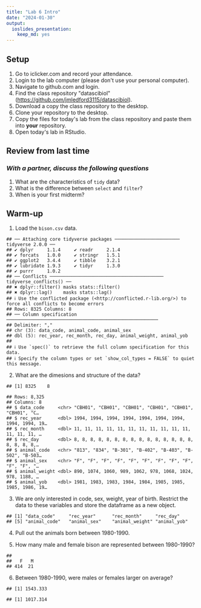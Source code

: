 ```yaml
---
title: "Lab 6 Intro"
date: "2024-01-30"
output: 
  ioslides_presentation: 
    keep_md: yes
---
```




## Setup
1. Go to iclicker.com and record your attendance.
2. Login to the lab computer (please don't use your personal computer).  
3. Navigate to github.com and login.  
4. Find the class repository "datascibiol" (https://github.com/jmledford3115/datascibiol).  
5. Download a copy the class repository to the desktop.  
6. Clone your repository to the desktop.  
7. Copy the files for today's lab from the class repository and paste them into **your** repository.  
8. Open today's lab in RStudio.  

## Review from last time
### *With a partner, discuss the following questions*
1. What are the characteristics of `tidy` data?  
2. What is the difference between `select` and `filter`?  
3. When is your first midterm?  

## Warm-up
1. Load the `bison.csv` data.


```
## ── Attaching core tidyverse packages ──────────────────────── tidyverse 2.0.0 ──
## ✔ dplyr     1.1.4     ✔ readr     2.1.4
## ✔ forcats   1.0.0     ✔ stringr   1.5.1
## ✔ ggplot2   3.4.4     ✔ tibble    3.2.1
## ✔ lubridate 1.9.3     ✔ tidyr     1.3.0
## ✔ purrr     1.0.2     
## ── Conflicts ────────────────────────────────────────── tidyverse_conflicts() ──
## ✖ dplyr::filter() masks stats::filter()
## ✖ dplyr::lag()    masks stats::lag()
## ℹ Use the conflicted package (<http://conflicted.r-lib.org/>) to force all conflicts to become errors
## Rows: 8325 Columns: 8
## ── Column specification ────────────────────────────────────────────────────────
## Delimiter: ","
## chr (3): data_code, animal_code, animal_sex
## dbl (5): rec_year, rec_month, rec_day, animal_weight, animal_yob
## 
## ℹ Use `spec()` to retrieve the full column specification for this data.
## ℹ Specify the column types or set `show_col_types = FALSE` to quiet this message.
```



2. What are the dimesions and structure of the data?


```
## [1] 8325    8
```



```
## Rows: 8,325
## Columns: 8
## $ data_code     <chr> "CBH01", "CBH01", "CBH01", "CBH01", "CBH01", "CBH01", "C…
## $ rec_year      <dbl> 1994, 1994, 1994, 1994, 1994, 1994, 1994, 1994, 1994, 19…
## $ rec_month     <dbl> 11, 11, 11, 11, 11, 11, 11, 11, 11, 11, 11, 11, 11, 11, …
## $ rec_day       <dbl> 8, 8, 8, 8, 8, 8, 8, 8, 8, 8, 8, 8, 8, 8, 8, 8, 8, 8, 8,…
## $ animal_code   <chr> "813", "834", "B-301", "B-402", "B-403", "B-502", "B-503…
## $ animal_sex    <chr> "F", "F", "F", "F", "F", "F", "F", "F", "F", "F", "F", "…
## $ animal_weight <dbl> 890, 1074, 1060, 989, 1062, 978, 1068, 1024, 978, 1188, …
## $ animal_yob    <dbl> 1981, 1983, 1983, 1984, 1984, 1985, 1985, 1985, 1986, 19…
```

3. We are only interested in code, sex, weight, year of birth. Restrict the data to these variables and store the dataframe as a new object.


```
## [1] "data_code"     "rec_year"      "rec_month"     "rec_day"      
## [5] "animal_code"   "animal_sex"    "animal_weight" "animal_yob"
```



4. Pull out the animals born between 1980-1990.




5. How many male and female bison are represented between 1980-1990?


```
## 
##   F   M 
## 414  21
```

6. Between 1980-1990, were males or females larger on average?


```
## [1] 1543.333
```



```
## [1] 1017.314
```

